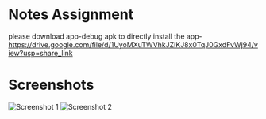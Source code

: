 # Notes Assignment
please download app-debug apk to directly install the app- https://drive.google.com/file/d/1UyoMXuTWVhkJZiKJ8x0TqJ0GxdFvWj94/view?usp=share_link

# Screenshots
![Screenshot 1](https://drive.google.com/uc?export=view&id=1FZ3K3Xsx5efTAs5-zyP_mINe5fW5mU1h)  ![Screenshot 2](https://drive.google.com/uc?export=view&id=1FZ3K3Xsx5efTAs5-zyP_mINe5fW5mU1h)
